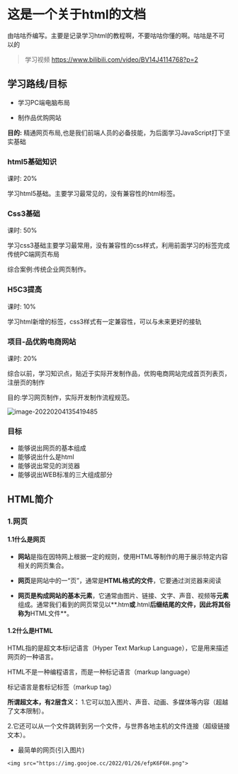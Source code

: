 # 这是一个关于html的文档

由咕咕乔编写。主要是记录学习html的教程啊，不要咕咕你懂的啊。咕咕是不可以的

> 学习视频 https://www.bilibili.com/video/BV14J4114768?p=2



## 学习路线/目标

- 学习PC端电脑布局

- 制作品优购网站

**目的:** 精通网页布局,也是我们前端人员的必备技能，为后面学习JavaScript打下坚实基础



### html5基础知识

课时: 20%

学习html5基础。主要学习最常见的，没有兼容性的html标签。

###  Css3基础

课时: 50%

学习css3基础主要学习最常用，没有兼容性的css样式，利用前面学习的标签完成传统PC端网页布局

综合案例:传统企业网页制作。

### H5C3提高

课时: 10%

学习html新增的标签，css3样式有一定兼容性，可以与未来更好的接轨

### 项目-品优购电商网站

课时: 20%

综合以前，学习知识点，贴近于实际开发制作品，优购电商网站完成首页列表页，注册页的制作

目的:学习网页制作，实际开发制作流程规范。

![image-20220204135419485](https://img.goojoe.cc/2022/02/04/5s3hKCGO.webp)

### 目标

- 能够说出网页的基本组成
- 能够说出什么是html
- 能够说出常见的浏览器
- 能够说出WEB标准的三大组成部分

## HTML简介

### 1.网页

#### 1.1什么是网页

- **网站**是指在因特网上根据一定的规则，使用HTML等制作的用于展示特定内容相关的网页集合。

- **网页**是网站中的一“页”，通常是**HTML格式的文件**，它要通过浏览器来阅读
- **网页是构成网站的基本元素**，它通常由图片、链接、文字、声音、视频等**元素**组成。通常我们看到的网页常见以**.htm**或**.html**后缀结尾的文件，因此将其俗称为**HTML文件**。

#### 1.2什么是HTML

HTML指的是超文本标i记语言（Hyper Text Markup Language），它是用来描述网页的一种语言。

HTML不是一种编程语言，而是一种标记语言（markup language）

标记语言是套标记标签（markup tag）

**所谓超文本，有2层含义：**
1.它可以加入图片、声音、动画、多媒体等内容（超越了文本限制）。

2.它还可以从一个文件跳转到另一个文件，与世界各地主机的文件连接（超级链接文本）。

- 最简单的网页(引入图片)

```
<img src="https://img.goojoe.cc/2022/01/26/efpK6F6H.png">
```

